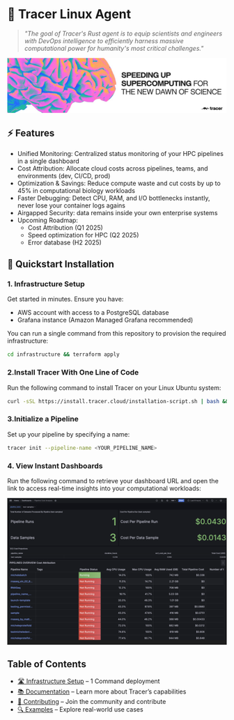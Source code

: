 <h1 align="left">
🦡 Tracer Linux Agent
</h1>

> *"The goal of Tracer's Rust agent is to equip scientists and engineers with DevOps intelligence to efficiently harness massive computational power for humanity's most critical challenges."*

![Tracer Banner](docs/images/tracer-banner-image.jpeg)

## ⚡️ Features 
- Unified Monitoring: Centralized status monitoring of your HPC pipelines in a single dashboard
- Cost Attribution: Allocate cloud costs across pipelines, teams, and environments (dev, CI/CD, prod)
- Optimization & Savings: Reduce compute waste and cut costs by up to 45% in computational biology workloads
- Faster Debugging: Detect CPU, RAM, and I/O bottlenecks instantly, never lose your container logs agains
- Airgapped Security: data remains inside your own enterprise systems
- Upcoming Roadmap:
    - Cost Attribution (Q1 2025)
    - Speed optimization for HPC (Q2 2025)
    - Error database (H2 2025)

## 🚀 Quickstart Installation
### 1. Infrastructure Setup  
Get started in minutes. Ensure you have:
- AWS account with access to a PostgreSQL database
- Grafana instance (Amazon Managed Grafana recommended)

You can run a single command from this repository to provision the required infrastructure:

```bash
cd infrastructure && terraform apply
 ```

### 2.Install Tracer With One Line of Code
Run the following command to install Tracer on your Linux Ubuntu system:
```bash
curl -sSL https://install.tracer.cloud/installation-script.sh | bash && source ~/.bashrc
 ```
### 3.Initialize a Pipeline
Set up your pipeline by specifying a name:
```bash
tracer init --pipeline-name <YOUR_PIPELINE_NAME>
 ```
### 4. View Instant Dashboards 
Run the following command to retrieve your dashboard URL and open the link to access real-time insights into your computational workloads:

![Tracer Dashboards](docs/images/20250316-kpi-dashboard.png)


## Table of Contents
- [🛣️ Infrastructure Setup](docs/INFRASTRUCTURE_SETUP.md) – 1 Command deployment
- [📚 Documentation](DOCUMENTATION.md) – Learn more about Tracer’s capabilities
- [🤝 Contributing](docs/CONTRIBUTING.md) – Join the community and contribute
- [🔍 Examples](docs/EXAMPLES.md) – Explore real-world use cases 

